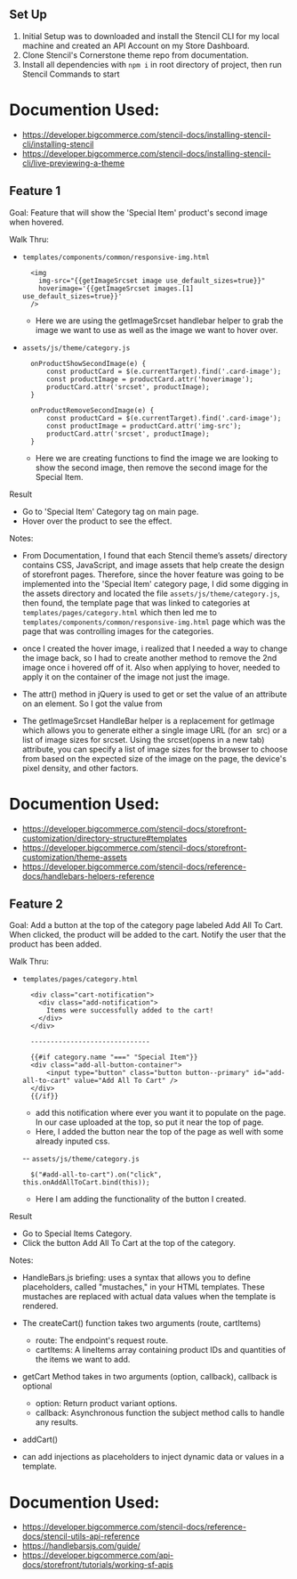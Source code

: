 ## Set Up

1. Initial Setup was to downloaded and install the Stencil CLI for my local machine and created an API Account on my Store Dashboard. 
2. Clone Stencil's Cornerstone theme repo from documentation.
3. Install all dependencies with `npm i` in root directory of project, then run Stencil Commands to start

# Documention Used:
- https://developer.bigcommerce.com/stencil-docs/installing-stencil-cli/installing-stencil
- https://developer.bigcommerce.com/stencil-docs/installing-stencil-cli/live-previewing-a-theme



## Feature 1

Goal: Feature that will show the 'Special Item' product's second image when hovered. 

Walk Thru:

- `templates/components/common/responsive-img.html`
  ```
    <img
      img-src="{{getImageSrcset image use_default_sizes=true}}"
      hoverimage='{{getImageSrcset images.[1] use_default_sizes=true}}'
    />
  ```
  - Here we are using the getImageSrcset handlebar helper to grab the image we want to use as well as the image we want to hover over. 



- `assets/js/theme/category.js`
  
  ```
    onProductShowSecondImage(e) {
        const productCard = $(e.currentTarget).find('.card-image');
        const productImage = productCard.attr('hoverimage');
        productCard.attr('srcset', productImage);
    }

    onProductRemoveSecondImage(e) {
        const productCard = $(e.currentTarget).find('.card-image');
        const productImage = productCard.attr('img-src');
        productCard.attr('srcset', productImage);
    }
  ```

  - Here we are creating functions to find the image we are looking to show the second image, then remove the second image for the Special Item.


Result
  - Go to 'Special Item' Category tag on main page.
  - Hover over the product to see the effect.


Notes:

  - From Documentation, I found that each Stencil theme’s assets/ directory contains CSS, JavaScript, and image assets that help create the design of storefront pages. Therefore, since the hover feature was going to be implemented into the 'Special Item' category page, I did some digging in the assets directory and located the file `assets/js/theme/category.js`, then found, the template page that was linked to categories at `templates/pages/category.html` which then led me to `templates/components/common/responsive-img.html` page which was the page that was controlling images for the categories. 

  - once I created the hover image, i realized that I needed a way to change the image back, so I had to create another method to remove the 2nd image once i hovered off of it. Also when applying to hover, needed to apply it on the container of the image not just the image.


  - The attr() method in jQuery is used to get or set the value of an attribute on an element. So I got the value from 

  - The getImageSrcset HandleBar helper is a replacement for getImage which allows you to generate either a single image URL (for an <img> src) or a list of image sizes for srcset. Using the srcset(opens in a new tab) attribute, you can specify a list of image sizes for the browser to choose from based on the expected size of the image on the page, the device's pixel density, and other factors.


# Documention Used:
- https://developer.bigcommerce.com/stencil-docs/storefront-customization/directory-structure#templates
- https://developer.bigcommerce.com/stencil-docs/storefront-customization/theme-assets
- https://developer.bigcommerce.com/stencil-docs/reference-docs/handlebars-helpers-reference





## Feature 2

Goal: Add a button at the top of the category page labeled Add All To Cart. When clicked, the product will be added to the cart. Notify the user that the product has been added.

Walk Thru:


- `templates/pages/category.html`
  ```
    <div class="cart-notification">
      <div class="add-notification">
        Items were successfully added to the cart!
      </div>
    </div>

    ------------------------------

    {{#if category.name "===" "Special Item"}}
    <div class="add-all-button-container">
        <input type="button" class="button button--primary" id="add-all-to-cart" value="Add All To Cart" />
    </div>
    {{/if}}

  ```

  - add this notification where ever you want it to populate on the page. In our case uploaded at the top, so put it near the top of page. 
  - Here, I added the button near the top of the page as well with some already inputed css. 



  -- `assets/js/theme/category.js`
  ```
    $("#add-all-to-cart").on("click", this.onAddAllToCart.bind(this));

  ```

  - Here I am adding the functionality of the button I created. 


Result
  - Go to Special Items Category.
  - Click the button Add All To Cart at the top of the category.


Notes:

  - HandleBars.js briefing: uses a syntax that allows you to define placeholders, called "mustaches," in your HTML templates. These mustaches are replaced with actual data values when the template is rendered.

  - The createCart() function takes two arguments (route, cartItems)
      - route: The endpoint's request route.
      - cartItems: A lineItems array containing product IDs and quantities of the items we want to add.
  - getCart Method takes in two arguments (option, callback), callback is optional
      - option: Return product variant options.
      - callback: Asynchronous function the subject method calls to handle any results.
  - addCart()

  - can add injections as placeholders to inject dynamic data or values in a template. 

# Documention Used:
- https://developer.bigcommerce.com/stencil-docs/reference-docs/stencil-utils-api-reference
- https://handlebarsjs.com/guide/
- https://developer.bigcommerce.com/api-docs/storefront/tutorials/working-sf-apis
